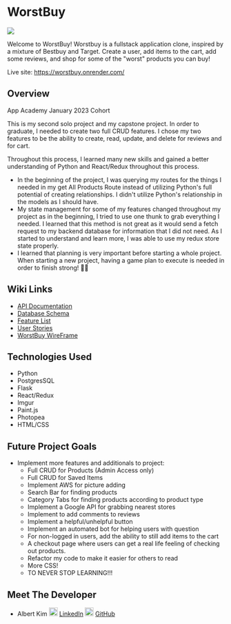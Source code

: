 # WorstBuy

<img src="https://i.imgur.com/2GHX5H6.png">

Welcome to WorstBuy! Worstbuy is a fullstack application clone, inspired by a mixture of Bestbuy and Target. Create a user, add items to the cart, add some reviews, and shop for some of the "worst" products you can buy!

Live site: https://worstbuy.onrender.com/

## Overview

App Academy January 2023 Cohort

This is my second solo project and my capstone project. In order to graduate, I needed to create two full CRUD features. I chose my two features to be the ability to create, read, update, and delete for reviews and for cart.

Throughout this process, I learned many new skills and gained a better understanding of Python and React/Redux throughout this process.

- In the beginning of the project, I was querying my routes for the things I needed in my get All Products Route instead of utilizing Python's full potential of creating relationships. I didn't utilize Python's relationship in the models as I should have.
- My state management for some of my features changed throughout my project as in the beginning, I tried to use one thunk to grab everything I needed. I learned that this method is not great as it would send a fetch request to my backend database for information that I did not need. As I started to understand and learn more, I was able to use my redux store state properly.
- I learned that planning is very important before starting a whole project. When starting a new project, having a game plan to execute is needed in order to finish strong! 💪🏻


## Wiki Links
- [API Documentation](https://github.com/alberthskim/WorstBuy/wiki/Api-Documentation)
- [Database Schema](https://github.com/alberthskim/WorstBuy/wiki/Database-Schema)
- [Feature List](https://github.com/alberthskim/WorstBuy/wiki/Feature-List)
- [User Stories](https://github.com/alberthskim/WorstBuy/wiki/User-Stories)
- [WorstBuy WireFrame](https://github.com/alberthskim/WorstBuy/wiki/WorstBuy-WireFrame)


## Technologies Used
- Python
- PostgresSQL
- Flask
- React/Redux
- Imgur
- Paint.js
- Photopea
- HTML/CSS


## Future Project Goals

- Implement more features and additionals to project:
    - Full CRUD for Products (Admin Access only)
    - Full CRUD for Saved Items
    - Implement AWS for picture adding
    - Search Bar for finding products
    - Category Tabs for finding products according to       product type
    - Implement a Google API for grabbing nearest stores
    - Implement to add comments to reviews
    - Implement a helpful/unhelpful button
    - Implement an automated bot for helping users with question
    - For non-logged in users, add the ability to still add items to the cart
    - A checkout page where users can get a real life feeling of checking out products.
    - Refactor my code to make it easier for others to read
    - More CSS!
    - TO NEVER STOP LEARNING!!!


## Meet The Developer
- Albert Kim
<img src="https://i.imgur.com/YxvVUbL.png" width=20> [LinkedIn](https://www.linkedin.com/in/albertkim01/") <img src="https://i.imgur.com/e3EquH6.png" width=20> [GitHub](https://github.com/alberthskim)





<!-- This is the starter for the Flask React project.

## Getting started
1. Clone this repository (only this branch)

2. Install dependencies

      ```bash
      pipenv install -r requirements.txt
      ```

3. Create a **.env** file based on the example with proper settings for your
   development environment

4. Make sure the SQLite3 database connection URL is in the **.env** file

5. This starter organizes all tables inside the `flask_schema` schema, defined
   by the `SCHEMA` environment variable.  Replace the value for
   `SCHEMA` with a unique name, **making sure you use the snake_case
   convention**.

6. Get into your pipenv, migrate your database, seed your database, and run your Flask app

   ```bash
   pipenv shell
   ```

   ```bash
   flask db upgrade
   ```

   ```bash
   flask seed all
   ```

   ```bash
   flask run
   ```

7. To run the React App in development, checkout the [README](./react-app/README.md) inside the `react-app` directory.


## Deployment through Render.com

First, refer to your Render.com deployment articles for more detailed
instructions about getting started with [Render.com], creating a production
database, and deployment debugging tips.

From the [Dashboard], click on the "New +" button in the navigation bar, and
click on "Web Service" to create the application that will be deployed.

Look for the name of the application you want to deploy, and click the "Connect"
button to the right of the name.

Now, fill out the form to configure the build and start commands, as well as add
the environment variables to properly deploy the application.

### Part A: Configure the Start and Build Commands

Start by giving your application a name.

Leave the root directory field blank. By default, Render will run commands from
the root directory.

Make sure the Environment field is set set to "Python 3", the Region is set to
the location closest to you, and the Branch is set to "main".

Next, add your Build command. This is a script that should include everything
that needs to happen _before_ starting the server.

For your Flask project, enter the following command into the Build field, all in
one line:

```shell
# build command - enter all in one line
npm install --prefix react-app &&
npm run build --prefix react-app &&
pip install -r requirements.txt &&
pip install psycopg2 &&
flask db upgrade &&
flask seed all
```

This script will install dependencies for the frontend, and run the build
command in the __package.json__ file for the frontend, which builds the React
application. Then, it will install the dependencies needed for the Python
backend, and run the migration and seed files.

Now, add your start command in the Start field:

```shell
# start script
gunicorn app:app
```

_If you are using websockets, use the following start command instead for increased performance:_

`gunicorn --worker-class eventlet -w 1 app:app`

### Part B: Add the Environment Variables

Click on the "Advanced" button at the bottom of the form to configure the
environment variables your application needs to access to run properly. In the
development environment, you have been securing these variables in the __.env__
file, which has been removed from source control. In this step, you will need to
input the keys and values for the environment variables you need for production
into the Render GUI.

Click on "Add Environment Variable" to start adding all of the variables you
need for the production environment.

Add the following keys and values in the Render GUI form:

- SECRET_KEY (click "Generate" to generate a secure secret for production)
- FLASK_ENV production
- FLASK_APP app
- SCHEMA (your unique schema name, in snake_case)
- REACT_APP_BASE_URL (use render.com url, located at top of page, similar to
  https://this-application-name.onrender.com)

In a new tab, navigate to your dashboard and click on your Postgres database
instance.

Add the following keys and values:

- DATABASE_URL (copy value from Internal Database URL field)

_Note: Add any other keys and values that may be present in your local __.env__
file. As you work to further develop your project, you may need to add more
environment variables to your local __.env__ file. Make sure you add these
environment variables to the Render GUI as well for the next deployment._

Next, choose "Yes" for the Auto-Deploy field. This will re-deploy your
application every time you push to main.

Now, you are finally ready to deploy! Click "Create Web Service" to deploy your
project. The deployment process will likely take about 10-15 minutes if
everything works as expected. You can monitor the logs to see your build and
start commands being executed, and see any errors in the build process.

When deployment is complete, open your deployed site and check to see if you
successfully deployed your Flask application to Render! You can find the URL for
your site just below the name of the Web Service at the top of the page.

[Render.com]: https://render.com/
[Dashboard]: https://dashboard.render.com/ -->
